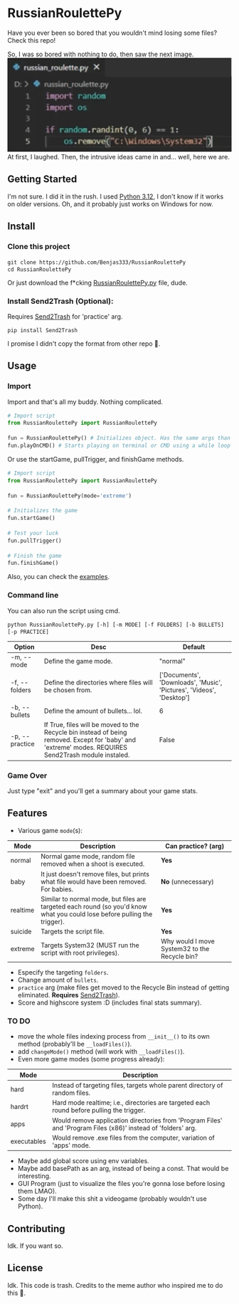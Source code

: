 # RussianRoulettePy

Have you ever been so bored that you wouldn't mind losing some files? Check this repo!

So, I was so bored with nothing to do, then saw the next image.
![](meme.jpg)
At first, I laughed. Then, the intrusive ideas came in and... well, here we are.

## Getting Started
I'm not sure. I did it in the rush. I used [Python 3.12](https://www.python.org/downloads/), I don't know if it works on older versions.
Oh, and it probably just works on Windows for now.

## Install
### Clone this project
```
git clone https://github.com/Benjas333/RussianRoulettePy
cd RussianRoulettePy
```
Or just download the f*cking [RussianRoulettePy.py](https://github.com/Benjas333/RussianRoulettePy/blob/main/RussianRoulettePy.py) file, dude.
### Install Send2Trash (Optional):
Requires [Send2Trash](https://pypi.org/project/Send2Trash/) for 'practice' arg.
```
pip install Send2Trash
```
I promise I didn't copy the format from other repo 🗿.

## Usage
### Import
Import and that's all my buddy. Nothing complicated.
```python
# Import script
from RussianRoulettePy import RussianRoulettePy

fun = RussianRoulettePy() # Initializes object. Has the same args than the command line
fun.playOnCMD() # Starts playing on terminal or CMD using a while loop with inputs
```
Or use the startGame, pullTrigger, and finishGame methods.
```python
# Import script
from RussianRoulettePy import RussianRoulettePy

fun = RussianRoulettePy(mode='extreme')

# Initializes the game
fun.startGame()

# Test your luck
fun.pullTrigger()

# Finish the game
fun.finishGame()
```
Also, you can check the [examples](https://github.com/Benjas333/RussianRoulettePy/tree/main/examples).
### Command line
You can also run the script using cmd.
```
python RussianRoulettePy.py [-h] [-m MODE] [-f FOLDERS] [-b BULLETS] [-p PRACTICE]
```
|Option|Desc| Default|
|----|---|---|
|-m, --mode| Define the game mode. |"normal"|
|-f, --folders| Define the directories where files will be chosen from.|['Documents', 'Downloads', 'Music', 'Pictures', 'Videos', 'Desktop']|
|-b, --bullets | Define the amount of bullets... lol. | 6 |
|-p, --practice| If True, files will be moved to the Recycle bin instead of being removed. Except for 'baby' and 'extreme' modes. REQUIRES Send2Trash module instaled.| False|
### Game Over
Just type "exit" and you'll get a summary about your game stats.
## Features
- Various game `mode`(s):

|Mode  | Description| Can practice? (arg) |
|------|--------------|-------------|
|normal | Normal game mode, random file removed when a shoot is executed. | **Yes**
|baby | It just doesn't remove files, but prints what file would have been removed. For babies. | **No** (unnecessary)
|realtime | Similar to normal mode, but files are targeted each round (so you'd know what you could lose before pulling the trigger). | **Yes**
|suicide | Targets the script file. | **Yes**
|extreme | Targets System32 (MUST run the script with root privileges). | Why would I move System32 to the Recycle bin?

- Especify the targeting `folders`.
- Change amount of `bullets`.
- `practice` arg (make files get moved to the Recycle Bin instead of getting eliminated. **Requires** [Send2Trash](https://pypi.org/project/Send2Trash/)).
- Score and highscore system :D (includes final stats summary).

### TO DO
- move the whole files indexing process from `__init__()` to its own method (probably'll be `__loadFiles()`).
- add `changeMode()` method (will work with `__loadFiles()`).
- Even more game modes (some progress already):

|Mode  | Description|
|------|--------------|
|hard | Instead of targeting files, targets whole parent directory of random files.
|hardrt | Hard mode realtime; i.e., directories are targeted each round before pulling the trigger.
|apps | Would remove application directories from 'Program Files' and 'Program Files (x86)' instead of 'folders' arg.
|executables | Would remove .exe files from the computer, variation of 'apps' mode.

- Maybe add global score using env variables.
- Maybe add basePath as an arg, instead of being a const. That would be interesting.
- GUI Program (just to visualize the files you're gonna lose before losing them LMAO).
- Some day I'll make this shit a videogame (probably wouldn't use Python).

## Contributing
Idk. If you want so.

## License
Idk. This code is trash. Credits to the meme author who inspired me to do this 🗿.
